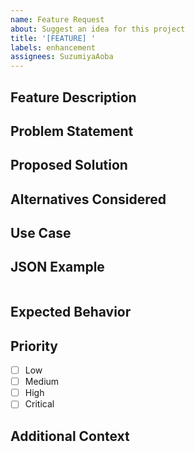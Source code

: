 ```yaml
---
name: Feature Request
about: Suggest an idea for this project
title: '[FEATURE] '
labels: enhancement
assignees: SuzumiyaAoba
---
```


## Feature Description
<!-- A clear and concise description of what you want to happen -->

## Problem Statement
<!-- What problem does this feature solve? -->

## Proposed Solution
<!-- Detailed description of the proposed solution -->

## Alternatives Considered
<!-- Any alternative solutions or features you've considered -->

## Use Case
<!-- Describe how this feature would be used -->

## JSON Example
<!-- If applicable, provide an example of JSON that would benefit from this feature -->
```json

```

## Expected Behavior
<!-- What should happen with this feature -->

## Priority
<!-- How important is this feature? -->
- [ ] Low
- [ ] Medium
- [ ] High
- [ ] Critical

## Additional Context
<!-- Any other context or screenshots about the feature request -->